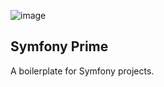 ![image](https://cloud.githubusercontent.com/assets/182906/9972409/c9ef3afa-5e6c-11e5-82ea-147ef5c9aad7.png)
## Symfony Prime

A boilerplate for Symfony projects.
